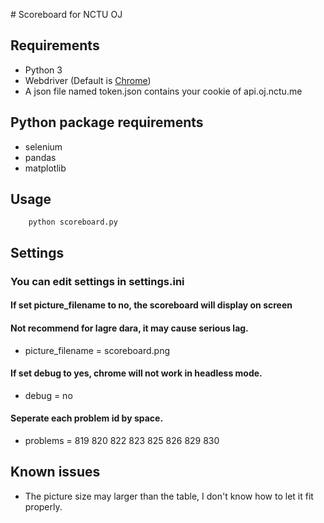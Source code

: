 ﻿﻿# Scoreboard for NCTU OJ

## Requirements
- Python 3
- Webdriver (Default is [Chrome](http://chromedriver.chromium.org/downloads))
- A json file named token.json contains your cookie of api.oj.nctu.me

## Python package requirements
- selenium
- pandas
- matplotlib

## Usage
```bash=
    python scoreboard.py
```

## Settings
### You can edit settings in settings.ini

#### If set picture_filename to no, the scoreboard will display on screen
#### Not recommend for lagre dara, it may cause serious lag.
- picture_filename = scoreboard.png
#### If set debug to yes, chrome will not work in headless mode.
- debug = no
#### Seperate each problem id by space.
- problems = 819 820 822 823 825 826 829 830

## Known issues
- The picture size may larger than the table, I don't know how to let it fit properly.